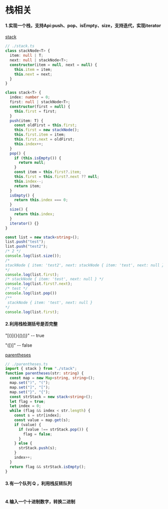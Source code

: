 <!--
 * @Date: 2022-03-28 11:13:33
 * @LastEditors: 赵聪
 * @LastEditTime: 2022-03-31 00:27:36
 * @FilePath: /leetCode/栈/README.md
-->
# 栈相关
#### 1.实现一个栈，支持Api:push、pop、isEmpty、size，支持迭代，实现iterator
[stack](./stack.ts)
```typescript
// ./stack.ts
class stackNode<T> {
  item: null | T;
  next: null | stackNode<T>;
  constructor(item = null, next = null) {
    this.item = item;
    this.next = next;
  }
}

class stack<T> {
  index: number = 0;
  first: null | stackNode<T>;
  constructor(first = null) {
    this.first = first;
  }
  push(item: T) {
    const oldFirst = this.first;
    this.first = new stackNode();
    this.first.item = item;
    this.first.next = oldFirst;
    this.index++;
  }
  pop() {
    if (this.isEmpty()) {
      return null;
    }
    const item = this.first?.item;
    this.first = this.first?.next ?? null;
    this.index--;
    return item;
  }
  isEmpty() {
    return this.index === 0;
  }
  size() {
    return this.index;
  }
  iterator() {}
}

const list = new stack<string>();
list.push("test");
list.push("test2");
/* 2 */
console.log(list.size());
/*
stackNode { item: 'test2', next: stackNode { item: 'test', next: null } }
*/
console.log(list.first);
/* stackNode { item: 'test', next: null } */
console.log(list.first?.next);
/* test */
console.log(list.pop())
/** 
 stackNode { item: 'test', next: null }
*/
console.log(list.first);
```

#### 2.利用栈检测括号是否完整
"[()]{}{[()()]()}" -- true  

"([)]" -- false  

[parentheses](./parentheses.ts)
```typescript
// ./parentheses.ts
import { stack } from "./stack";
function parentheses(str: string) {
  const map = new Map<string, string>();
  map.set(")", "(");
  map.set("]", "[");
  map.set("}", "{");
  const strStack = new stack<string>();
  let flag = true;
  let index = 0;
  while (flag && index < str.length) {
    const s = str[index];
    const value = map.get(s);
    if (value) {
      if (value !== strStack.pop()) {
        flag = false;
      }
    } else {
      strStack.push(s);
    }
    index++;
  }
  return flag && strStack.isEmpty();
}
```

#### 3.有一个队列 Q ，利用栈反转队列

```typescript

```

#### 4.输入一个十进制数字，转换二进制

```typescript

```

